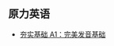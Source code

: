 ## 原力英语

- [夯实基础 A1：完美发音基础](./%E5%8E%9F%E5%8A%9B%E8%8B%B1%E8%AF%AD/%E5%A4%AF%E5%AE%9E%E5%9F%BA%E7%A1%80A1%EF%BC%9A%E5%AE%8C%E7%BE%8E%E5%8F%91%E9%9F%B3%E5%9F%BA%E7%A1%80.md)
